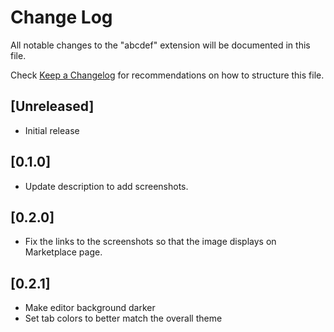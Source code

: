 # Change Log

All notable changes to the "abcdef" extension will be documented in this file.

Check [Keep a Changelog](http://keepachangelog.com/) for recommendations on how to structure this file.

## [Unreleased]

- Initial release

## [0.1.0]

- Update description to add screenshots.

## [0.2.0]

- Fix the links to the screenshots so that the image displays on Marketplace page.

## [0.2.1]

- Make editor background darker
- Set tab colors to better match the overall theme
